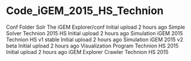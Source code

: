 # Code_iGEM_2015_HS_Technion
Conf Folder Solr The iGEM Explorer/conf 	Initial upload 	2 hours ago
	Simple Solver Technion 2015 HS 	Initial upload 	2 hours ago
	Simulation iGEM 2015 Technion HS v1 stable 	Initial upload 	2 hours ago
	Simulation iGEM 2015 v2 beta 	Initial upload 	2 hours ago
	Visualization Program Technion HS 2015 	Initial upload 	2 hours ago
	iGEM Explorer Crawler Technion HS 2015
